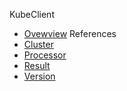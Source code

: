 KubeClient
- [Ovewview](/kubeclient/overview.md)
References
- [Cluster](/kubeclient/classes/cluster.md)
- [Processor](/kubeclient/classes/processor.md)
- [Result](/kubeclient/classes/result.md)
- [Version](/kubeclient/classes/version.md)